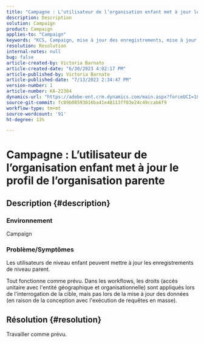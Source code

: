```yaml
---
title: "Campagne : L’utilisateur de l’organisation enfant met à jour le profil de l’organisation parente"
description: Description
solution: Campaign
product: Campaign
applies-to: "Campaign"
keywords: "KCS, Campaign, mise à jour des enregistrements, mise à jour des enregistrements parents, mise à jour des enregistrements parents, mise à jour des enregistrements parents par l’utilisateur enfant"
resolution: Resolution
internal-notes: null
bug: false
article-created-by: Victoria Barnato
article-created-date: "6/30/2023 4:02:17 PM"
article-published-by: Victoria Barnato
article-published-date: "7/13/2023 2:34:47 PM"
version-number: 1
article-number: KA-22384
dynamics-url: "https://adobe-ent.crm.dynamics.com/main.aspx?forceUCI=1&pagetype=entityrecord&etn=knowledgearticle&id=6d471d75-5f17-ee11-8f6e-6045bd006b3d"
source-git-commit: fc89b08593016ba41e48113ff03e24c49ccab6f9
workflow-type: tm+mt
source-wordcount: '91'
ht-degree: 13%

---
```


# Campagne : L’utilisateur de l’organisation enfant met à jour le profil de l’organisation parente

## Description {#description}


### Environnement

Campaign

### Problème/Symptômes

Les utilisateurs de niveau enfant peuvent mettre à jour les enregistrements de niveau parent.

Tout fonctionne comme prévu. Dans les workflows, les droits (accès unitaire avec l&#39;entité géographique et organisationnelle) sont appliqués lors de l&#39;interrogation de la cible, mais pas lors de la mise à jour des données (en raison de la conception avec l&#39;exécution de requêtes en masse).


## Résolution {#resolution}


Travailler comme prévu.

